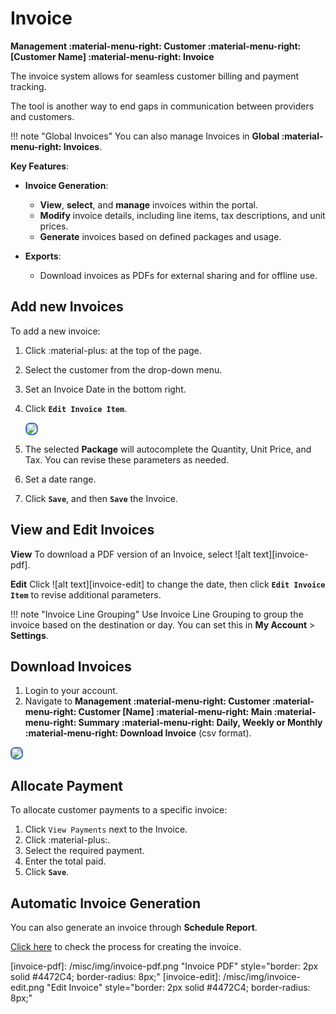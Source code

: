 # Invoice

**Management :material-menu-right: Customer :material-menu-right: [Customer Name] :material-menu-right: Invoice**

The invoice system allows for seamless customer billing and payment tracking.

The tool is another way to end gaps in communication between providers and customers.

!!! note "Global Invoices"
    You can also manage Invoices in **Global :material-menu-right: Invoices**.

**Key Features**:

+ **Invoice Generation**:
    + **View**, **select**, and **manage** invoices within the portal.
    + **Modify** invoice details, including line items, tax descriptions, and unit prices.
    + **Generate** invoices based on defined packages and usage.

+ **Exports**:
    + Download invoices as PDFs for external sharing and for offline use.

## Add new Invoices

To add a new invoice:

1. Click :material-plus: at the top of the page.
2. Select the customer from the drop-down menu.
3. Set an Invoice Date in the bottom right.
4. Click **`Edit Invoice Item`**.

    <img src= "/misc/img/2291.png" style="border: 2px solid #4472C4; border-radius: 8px;">

5. The selected **Package** will autocomplete the Quantity, Unit Price, and Tax. You can revise these parameters as needed.
6. Set a date range.
7. Click **`Save`**, and then **`Save`** the Invoice.

## View and Edit Invoices

**View**
To download a PDF version of an Invoice, select ![alt text][invoice-pdf].

**Edit**
Click ![alt text][invoice-edit] to change the date, then click **`Edit Invoice Item`** to revise additional parameters.

!!! note "Invoice Line Grouping"
    Use Invoice Line Grouping to group the invoice based on the destination or day. You can set this in **My Account** > **Settings**.

## Download Invoices

1. Login to your account.
2. Navigate to **Management :material-menu-right: Customer :material-menu-right: Customer [Name] :material-menu-right: Main :material-menu-right: Summary :material-menu-right: Daily, Weekly or Monthly :material-menu-right: Download Invoice** (csv format).

<img src= "/misc/img/in1.png" style="border: 2px solid #4472C4; border-radius: 8px;">

## Allocate Payment

To allocate customer payments to a specific invoice:

1. Click `View Payments` next to the Invoice.
2. Click :material-plus:.
3. Select the required payment.
4. Enter the total paid.
5. Click **`Save`**.

## Automatic Invoice Generation

You can also generate an invoice through **Schedule Report**.

[Click here](https://docs.connexcs.com/report/#schedule-report) to check the process for creating the invoice.
 

[invoice-pdf]: /misc/img/invoice-pdf.png "Invoice PDF" style="border: 2px solid #4472C4; border-radius: 8px;"
[invoice-edit]: /misc/img/invoice-edit.png "Edit Invoice" style="border: 2px solid #4472C4; border-radius: 8px;"
